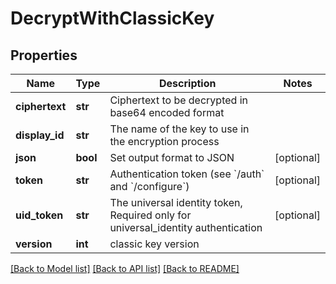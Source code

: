 # DecryptWithClassicKey

## Properties
Name | Type | Description | Notes
------------ | ------------- | ------------- | -------------
**ciphertext** | **str** | Ciphertext to be decrypted in base64 encoded format | 
**display_id** | **str** | The name of the key to use in the encryption process | 
**json** | **bool** | Set output format to JSON | [optional] 
**token** | **str** | Authentication token (see &#x60;/auth&#x60; and &#x60;/configure&#x60;) | [optional] 
**uid_token** | **str** | The universal identity token, Required only for universal_identity authentication | [optional] 
**version** | **int** | classic key version | 

[[Back to Model list]](../README.md#documentation-for-models) [[Back to API list]](../README.md#documentation-for-api-endpoints) [[Back to README]](../README.md)



